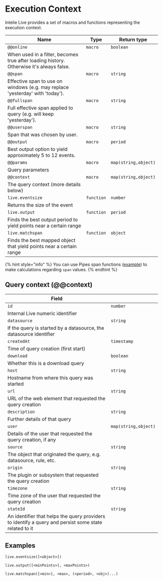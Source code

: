 # Execution Context

Intelie Live provides a set of macros and functions representing the execution context.

| Name                                                                                    | Type       | Return type          |
| --------------------------------------------------------------------------------------- | ---------- | -------------------- |
| `@@online`                                                                              | `macro`    | `boolean`            |
| When used in a filter, becomes true after loading history. Otherwise it's always false. |            |                      |
| `@@span`                                                                                | `macro`    | `string`             |
| Effective span to use on windows (e.g. may replace 'yesterday' with 'today').           |            |                      |
| `@@fullspan`                                                                            | `macro`    | `string`             |
| Full effective span applied to query (e.g. will keep 'yesterday').                      |            |                      |
| `@@userspan`                                                                            | `macro`    | `string`             |
| Span that was chosen by user.                                                           |            |                      |
| `@@output`                                                                              | `macro`    | `period`             |
| Best output option to yield approximately 5 to 12 events.                               |            |                      |
| `@@params`                                                                              | `macro`    | `map(string,object)` |
| Query parameters                                                                        |            |                      |
| `@@context`                                                                             | `macro`    | `map(string,object)` |
| The query context (more details below)                                                  |            |                      |
| `live.eventsize`                                                                        | `function` | `number`             |
| Returns the size of the event                                                           |            |                      |
| `live.output`                                                                           | `function` | `period`             |
| Finds the best output period to yield points near a certain range                       |            |                      |
| `live.matchspan`                                                                        | `function` | `object`             |
| Finds the best mapped object that yield points near a certain range                     |            |                      |

{% hint style="info" %}
You can use Pipes span functions ([example](https://pipes.intelie.com/docs/#scalar-span)) to make calculations regarding `span` values.
{% endhint %}

## Query context (@@context)

| Field                                                                                                 |                      |
| ----------------------------------------------------------------------------------------------------- | -------------------- |
| `id`                                                                                                  | `number`             |
| Internal Live numeric identifier                                                                      |                      |
| `datasource`                                                                                          | `string`             |
| If the query is started by a datasource, the datasource identifier                                    |                      |
| `createdAt`                                                                                           | `timestamp`          |
| Time of query creation (first start)                                                                  |                      |
| `download`                                                                                            | `boolean`            |
| Whether this is a download query                                                                      |                      |
| `host`                                                                                                | `string`             |
| Hostname from where this query was started                                                            |                      |
| `url`                                                                                                 | `string`             |
| URL of the web element that requested the query creation                                              |                      |
| `description`                                                                                         | `string`             |
| Further details of that query                                                                         |                      |
| `user`                                                                                                | `map(string,object)` |
| Details of the user that requested the query creation, if any                                         |                      |
| `source`                                                                                              | `string`             |
| The object that originated the query, e.g. datasource, rule, etc.                                     |                      |
| `origin`                                                                                              | `string`             |
| The plugin or subsystem that requested the query creation                                             |                      |
| `timezone`                                                                                            | `string`             |
| Time zone of the user that requested the query creation                                               |                      |
| `stateId`                                                                                             | `string`             |
| An identifier that helps the query providers to identify a query and persist some state related to it |                      |

## Examples

```
live.eventsize([<object>])
```

```
live.output([<minPoints>], <maxPoints>)
```

```
live.matchspan([<min>], <max>, (<period>, <obj>)...)
```
